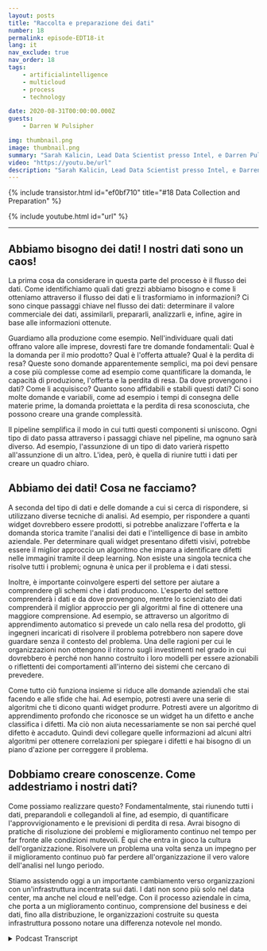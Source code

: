 ```yaml
---
layout: posts
title: "Raccolta e preparazione dei dati"
number: 18
permalink: episode-EDT18-it
lang: it
nav_exclude: true
nav_order: 18
tags:
    - artificialintelligence
    - multicloud
    - process
    - technology

date: 2020-08-31T00:00:00.000Z
guests:
    - Darren W Pulsipher

img: thumbnail.png
image: thumbnail.png
summary: "Sarah Kalicin, Lead Data Scientist presso Intel, e Darren Pulsipher, Chief Solution Architect, Pubblico Settore presso Intel, parlano del processo e dei vantaggi della raccolta e preparazione dei dati nel diventare un'organizzazione centrata sui dati. Questo è il secondo passo nel percorso verso il diventare un'organizzazione centrata sui dati."
video: "https://youtu.be/url"
description: "Sarah Kalicin, Lead Data Scientist presso Intel, e Darren Pulsipher, Chief Solution Architect, Pubblico Settore presso Intel, parlano del processo e dei vantaggi della raccolta e preparazione dei dati nel diventare un'organizzazione centrata sui dati. Questo è il secondo passo nel percorso verso il diventare un'organizzazione centrata sui dati."
---
```


<div>
{% include transistor.html id="ef0bf710" title="#18 Data Collection and Preparation" %}

{% include youtube.html id="url" %}
</div>

---

## Abbiamo bisogno dei dati! I nostri dati sono un caos!

La prima cosa da considerare in questa parte del processo è il flusso dei dati. Come identifichiamo quali dati grezzi abbiamo bisogno e come li otteniamo attraverso il flusso dei dati e li trasformiamo in informazioni? Ci sono cinque passaggi chiave nel flusso dei dati: determinare il valore commerciale dei dati, assimilarli, prepararli, analizzarli e, infine, agire in base alle informazioni ottenute.

Guardiamo alla produzione come esempio. Nell'individuare quali dati offrano valore alle imprese, dovresti fare tre domande fondamentali: Qual è la domanda per il mio prodotto? Qual è l'offerta attuale? Qual è la perdita di resa? Queste sono domande apparentemente semplici, ma poi devi pensare a cose più complesse come ad esempio come quantificare la domanda, le capacità di produzione, l'offerta e la perdita di resa. Da dove provengono i dati? Come li acquisisco? Quanto sono affidabili e stabili questi dati? Ci sono molte domande e variabili, come ad esempio i tempi di consegna delle materie prime, la domanda proiettata e la perdita di resa sconosciuta, che possono creare una grande complessità.

Il pipeline semplifica il modo in cui tutti questi componenti si uniscono. Ogni tipo di dato passa attraverso i passaggi chiave nel pipeline, ma ognuno sarà diverso. Ad esempio, l'assunzione di un tipo di dato varierà rispetto all'assunzione di un altro. L'idea, però, è quella di riunire tutti i dati per creare un quadro chiaro.

## Abbiamo dei dati! Cosa ne facciamo?

A seconda del tipo di dati e delle domande a cui si cerca di rispondere, si utilizzano diverse tecniche di analisi. Ad esempio, per rispondere a quanti widget dovrebbero essere prodotti, si potrebbe analizzare l'offerta e la domanda storica tramite l'analisi dei dati e l'intelligence di base in ambito aziendale. Per determinare quali widget presentano difetti visivi, potrebbe essere il miglior approccio un algoritmo che impara a identificare difetti nelle immagini tramite il deep learning. Non esiste una singola tecnica che risolve tutti i problemi; ognuna è unica per il problema e i dati stessi.

Inoltre, è importante coinvolgere esperti del settore per aiutare a comprendere gli schemi che i dati producono. L'esperto del settore comprenderà i dati e da dove provengono, mentre lo scienziato dei dati comprenderà il miglior approccio per gli algoritmi al fine di ottenere una maggiore comprensione. Ad esempio, se attraverso un algoritmo di apprendimento automatico si prevede un calo nella resa del prodotto, gli ingegneri incaricati di risolvere il problema potrebbero non sapere dove guardare senza il contesto del problema. Una delle ragioni per cui le organizzazioni non ottengono il ritorno sugli investimenti nel grado in cui dovrebbero è perché non hanno costruito i loro modelli per essere azionabili o riflettenti dei comportamenti all'interno dei sistemi che cercano di prevedere.

Come tutto ciò funziona insieme si riduce alle domande aziendali che stai facendo e alle sfide che hai. Ad esempio, potresti avere una serie di algoritmi che ti dicono quanti widget produrre. Potresti avere un algoritmo di apprendimento profondo che riconosce se un widget ha un difetto e anche classifica i difetti. Ma ciò non aiuta necessariamente se non sai perché quel difetto è accaduto. Quindi devi collegare quelle informazioni ad alcuni altri algoritmi per ottenere correlazioni per spiegare i difetti e hai bisogno di un piano d'azione per correggere il problema.

## Dobbiamo creare conoscenze. Come addestriamo i nostri dati?

Come possiamo realizzare questo? Fondamentalmente, stai riunendo tutti i dati, preparandoli e collegandoli al fine, ad esempio, di quantificare l'approvvigionamento e le previsioni di perdita di resa. Avrai bisogno di pratiche di risoluzione dei problemi e miglioramento continuo nel tempo per far fronte alle condizioni mutevoli. È qui che entra in gioco la cultura dell'organizzazione. Risolvere un problema una volta senza un impegno per il miglioramento continuo può far perdere all'organizzazione il vero valore dell'analisi nel lungo periodo.

Stiamo assistendo oggi a un importante cambiamento verso organizzazioni con un'infrastruttura incentrata sui dati. I dati non sono più solo nel data center, ma anche nel cloud e nell'edge. Con il processo aziendale in cima, che porta a un miglioramento continuo, comprensione del business e dei dati, fino alla distribuzione, le organizzazioni costruite su questa infrastruttura possono notare una differenza notevole nel mondo.



<details>
<summary> Podcast Transcript </summary>

<p></p>

</details>
